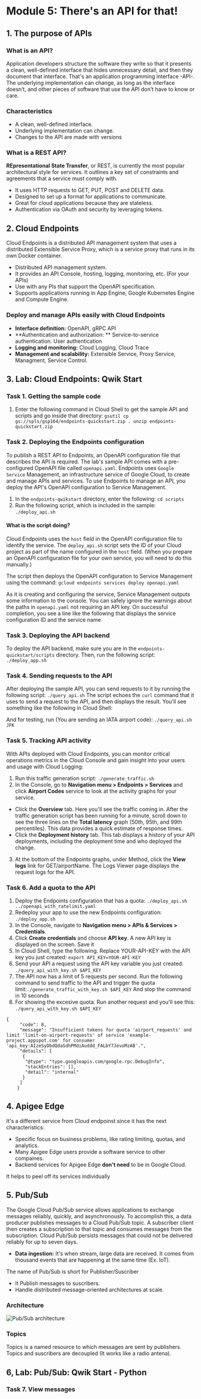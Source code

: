 # Module 5: There's an API for that!

## 1. The purpose of APIs

### What is an API?
Application developers structure the software they write so that it presents a clean, well-defined interface that hides unnecessary detail, and then they document that interface. That's an application programming interface -API-.
The underlying implementation can change, as long as the interface doesn’t, and other pieces of software that use the API don’t have to know or care.

### Characteristics
- A clean, well-defined interface.
- Underlying implementation can change.
- Changes to the API are made with versions

### What is a REST API?
**REpresentational State Transfer**, or REST, is currently the most popular architectural style for services. It outlines a key set of constraints and agreements that a service must comply with.

- It uses HTTP requests to GET, PUT, POST and DELETE data.
- Designed to set up a format for applications to communicate.
- Great for cloud applications because they are stateless.
- Authentication via OAuth and security by leveraging tokens.

## 2. Cloud Endpoints
Cloud Endpoints is a distributed API management system that uses a distributed Extensible Service Proxy, which is a service proxy that runs in its own Docker container. 
- Distributed API management system.
- It provides an API Console, hosting, logging, monitoring, etc. (For your APIs)
- Use with any PIs that support the OpenAPI specification.
- Supports applications running in App Engine, Google Kubernetes Engine and Compute Engine.

### Deploy and manage APIs easily with Cloud Endpoints
- **Interface definition:** OpenAPI, gRPC API
- **Authentication and authorization: ** Service-to-service authentication. User authentication
- **Logging and monitoring:** Cloud Logging, Cloud Trace
- **Management and scalability:** Extensible Service, Proxy Service, Managment, Service Control.

## 3. Lab: Cloud Endpoints: Qwik Start

### Task 1. Getting the sample code
1. Enter the following command in Cloud Shell to get the sample API and scripts and go inside that directory:
``gsutil cp gs://spls/gsp164/endpoints-quickstart.zip .
unzip endpoints-quickstart.zip``


### Task 2. Deploying the Endpoints configuration
To publish a REST API to Endpoints, an OpenAPI configuration file that describes the API is required. The lab's sample API comes with a pre-configured OpenAPI file called `openapi.yaml`.
Endpoints uses `Google Service` Management, an infrastructure service of Google Cloud, to create and manage APIs and services. To use Endpoints to manage an API, you deploy the API's OpenAPI configuration to Service Management.
1. In the `endpoints-qwikstart` directory, enter the following:
`cd scripts`
2. Run the following script, which is included in the sample:
`./deploy_api.sh`

 #### What is the script doing?
 Cloud Endpoints uses the `host` field in the OpenAPI configuration file to identify the service. The `deploy_api.sh` script sets the ID of your Cloud project as part of the name configured in the `host` field. (When you prepare an OpenAPI configuration file for your own service, you will need to do this manually.)

The script then deploys the OpenAPI configuration to Service Management using the command: `gcloud endpoints services deploy openapi.yaml`

As it is creating and configuring the service, Service Management outputs some information to the console. You can safely ignore the warnings about the paths in `openapi.yaml` not requiring an API key. On successful completion, you see a line like the following that displays the service configuration ID and the service name


### Task 3. Deploying the API backend
To deploy the API backend, make sure you are in the `endpoints-quickstart/scripts` directory. Then, run the following script:
`./deploy_app.sh`

### Task 4. Sending requests to the API
After deploying the sample API, you can send requests to it by running the following script:
`./query_api.sh`
The script echoes the `curl` command that it uses to send a request to the API, and then displays the result. You'll see something like the following in Cloud Shell:

And for testing, run (You are sending an IATA airport code):
`./query_api.sh JFK`

### Task 5. Tracking API activity
With APIs deployed with Cloud Endpoints, you can monitor critical operations metrics in the Cloud Console and gain insight into your users and usage with Cloud Logging:

1. Run this traffic generation script:
`./generate_traffic.sh`
2. In the Console, go to **Navigation menu > Endpoints > Services** and click **Airport Codes** service to look at the activity graphs for your service.
- Click the **Overview** tab. Here you'll see the traffic coming in. After the traffic generation script has been running for a minute, scroll down to see the three lines on the **Total latency** graph (50th, 95th, and 99th percentiles). This data provides a quick estimate of response times.
- Click the **Deployment history** tab. This tab displays a history of your API deployments, including the deployment time and who deployed the change.
3. At the bottom of the Endpoints graphs, under Method, click the **View logs** link for GET/airportName. The Logs Viewer page displays the request logs for the API.

### Task 6. Add a quota to the API
1. Deploy the Endpoints configuration that has a quota:
`./deploy_api.sh ../openapi_with_ratelimit.yaml`
2. Redeploy your app to use the new Endpoints configuration:
`./deploy_app.sh`
3. In the Console, navigate to **Navigation menu > APIs & Services > Credentials**.
4. Click **Create credentials** and choose **API key**. A new API key is displayed on the screen. Save it
5. In Cloud Shell, type the following. Replace YOUR-API-KEY with the API key you just created:
`export API_KEY=YOUR-API-KEY`
6. Send your API a request using the API key variable you just created:
`./query_api_with_key.sh $API_KEY`
7. The API now has a limit of 5 requests per second. Run the following command to send traffic to the API and trigger the quota limit:`./generate_traffic_with_key.sh $API_KEY`
And stop the command in 10 seconds
8. For showing the excesive quota. Run another request and you'll see this:
`./query_api_with_key.sh $API_KEY`
```
{
     "code": 8,
     "message": "Insufficient tokens for quota 'airport_requests' and limit 'limit-on-airport-requests' of service 'example-project.appspot.com' for consumer 'api_key:AIzeSyDbdQdaSdhPMdiAuddd_FALbY7JevoMzAB'.",
     "details": [
      {
       "@type": "type.googleapis.com/google.rpc.DebugInfo",
       "stackEntries": [],
       "detail": "internal"
      }
     ]
    }
```

## 4. Apigee Edge
It's a different service from Cloud endpoinst since it has the next characteristics:
- Specific focus on business problems, like rating limiting, quotas, and analytics.
- Many Apigee Edge users provide a software service to other compaines.
- Backend services for Apigee Edge **don't need** to be in Google Cloud.

It helps to peel off its services individually


## 5. Pub/Sub
The Google Cloud Pub/Sub service allows applications to exchange messages reliably, quickly, and asynchronously. To accomplish this, a data producer publishes messages to a Cloud Pub/Sub topic. A subscriber client then creates a subscription to that topic and consumes messages from the subscription. Cloud Pub/Sub persists messages that could not be delivered reliably for up to seven days.

- **Data ingestion:** It's when stream, large data are received. It comes from thousand events that are happening at the same time (Ex. IoT). 

The name of Pub/Sub is short for Publisher/Suscriber
- It Publish messages to suscribers.
- Handle distributed message-oriented architectures at scale.

### Architecture
![Pub/Sub architecture](media/1.png)

### Topics
Topics is a named resource to which messages are sent by publishers. Topics and suscribers are decoupled (It works like a radio antena).

## 6, Lab: Pub/Sub: Qwik Start - Python
###


###


###


###


###


###


### Task 7. View messages


###






